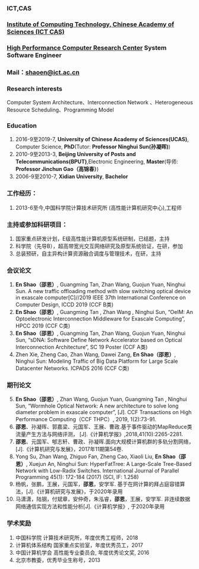 

### ICT,CAS  
### [Institute of Computing Technology, Chinese Academy of Sciences (ICT CAS)](http://www.ict.ac.cn/)  
### [High Performance Computer Research Center](http://www.ncic.ac.cn/index.php)  System Software Engineer




### Mail：shaoen@ict.ac.cn 
### Research interests
 Computer System Architecture、Interconnection Network 、Heterogeneous Resource Scheduling、Programming Model
### Education
1.  2016-9至2019-7, **University of Chinese Academy of Sciences(UCAS)**, Computer Science, **PhD**(Tutor: **Professor Ninghui Sun(孙凝晖)**)
2.  2010-9至2013-3, **Beijing University of Posts and Telecommunications(BPUT)**,Electronic Engineering, **Master**(导师: **Professor Jinchun Gao（高锦春）**)
3.  2006-9至2010-7, **Xidian University**, **Bachelor**

### 工作经历：

1.  2013-6至今,中国科学院计算技术研究所 (高性能计算机研究中心),工程师

### 主持或参加科研项目：

1. 国家重点研发计划，E级高性能计算机原型系统研制，已结题，主持
2. 科学院（先导B），超高带宽光交互网络研究及原型系统验证，在研，参加
3. 总装预研，自主异构计算资源融合调度与管理技术，在研，主持


### 会议论文
1.  **En Shao（邵恩）**, Guangming Tan, Zhan Wang, Guojun Yuan, Ninghui Sun. A new traffic offloading method with slow switching optical device in exascale computer[C]//2019 IEEE 37th International Conference on Computer Design, ICCD 2019 (CCF B类)
2.   **En Shao（邵恩）**, Guangming Tan , Zhan Wang , Ninghui Sun, “OeIM: An Optoelectronic Interconnection Middleware for Exascale Computing”, HPCC 2019 (CCF C类)
3.   **En Shao（邵恩）**, Guangming Tan, Zhan Wang, Guojun Yuan, Ninghui Sun, “sDNA: Software Define Network Accelerator based on Optical Interconnection Architecture”, SC 19 Poster (CCF A类)
4.  Zhen Xie, Zheng Cao, Zhan Wang, Dawei Zang, **En Shao（邵恩）**, Ninghui Sun: Modeling Traffic of Big Data Platform for Large Scale Datacenter Networks. ICPADS 2016 (CCF C类)

### 期刊论文
5.	**En Shao（邵恩）**, Zhan Wang, Guojun Yuan, Guangming Tan , Ninghui Sun, “Wormhole Optical Network: A new architecture to solve long diameter problem in exascale computer”, [J]. CCF Transactions on High Performance Computing（CCF THPC）, 2019, 1(2):73-91. 
6.	**邵恩**、孙凝晖、郭嘉梁、元国军、王展、曹政.基于事件驱动的MapReduce类流量产生方法与网络评测， [J].《计算机学报》,2018,41(10):2265-2281.
7.	**邵恩**、元国军、郇志轩、曹政、孙凝晖.面向大规模计算机群的多轨分割网络，[J].《计算机研究与发展》，2017年11期第54卷.
8.	Yong Su, Zhan Wang, Zhiguo Fan, Zheng Cao, Xiaoli Liu, **En Shao（邵恩）**, Xuejun An, Ninghui Sun: HyperFatTree: A Large-Scale Tree-Based Network with Low-Radix Switches. International Journal of Parallel Programming 45(1): 172-184 (2017) (SCI, IF: 1.258)
9.	杨帆，张鹏，王展，元国军，**邵恩**，安学军. 基于在网计算的拜占庭容错算法，[J].《计算机研究与发展》，于2020年录用
10.	马潇潇，陆钢，付斌章，安仲奇，朱泓睿，**邵恩**，王展，安学军. 非连续数据网络通信实现方法和性能分析[J].《计算机学报》, 于2020年录用

### 学术奖励
1. 中国科学院 计算技术研究所，年度优秀工程师，2018
2. 计算机体系结构 国家重点实验室，年度优秀员工，2017
3. 中国计算机学会 高性能专业委员会, 年度优秀论文奖, 2016
4. 北京市教委，优秀毕业生称号，2013

